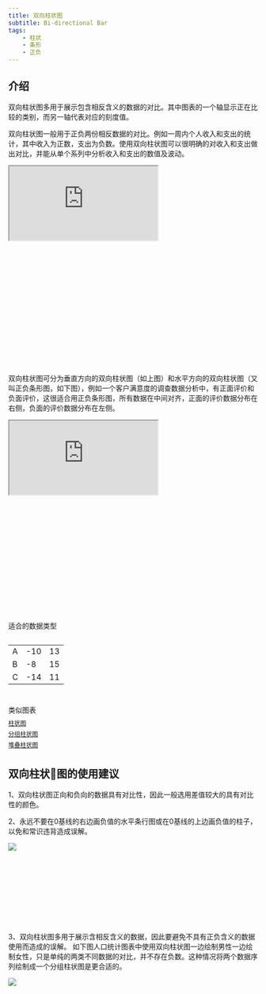 ```yaml
---
title: 双向柱状图
subtitle: Bi-directional Bar
tags:
	- 柱状
	- 条形
	- 正负
---
```


## 介绍

双向柱状图多用于展示包含相反含义的数据的对比。其中图表的一个轴显示正在比较的类别，而另一轴代表对应的刻度值。

双向柱状图一般用于正负两份相反数据的对比。例如一周内个人收入和支出的统计，其中收入为正数，支出为负数。使用双向柱状图可以很明确的对收入和支出做出对比，并能从单个系列中分析收入和支出的数值及波动。

<div class="article-look-outside">
	<div class="article-look-inside" style="padding-bottom:50%">
	    <iframe class="article-look-content"
	    src="http://gallery.echartsjs.com/view-lite.html?cid=xByf1W67VM">
	    </iframe>
	</div>
</div>

双向柱状图可分为垂直方向的双向柱状图（如上图）和水平方向的双向柱状图（又叫正负条形图，如下图），例如一个客户满意度的调查数据分析中，有正面评价和负面评价，这很适合用正负条形图，所有数据在中间对齐，正面的评价数据分布在右侧，负面的评价数据分布在左侧。

<div class="article-look-outside">
	<div class="article-look-inside" style="padding-bottom:50%">
	    <iframe class="article-look-content"
	    src="http://gallery.echartsjs.com/view-lite.html?cid=xHJ1un374z">
	    </iframe>
	</div>
</div>

<div  class="datatype" style="overflow:hidden" width="180px">
<p style="font-size:14px;font-weight:500;margin: 0 0 13px 0;">适合的数据类型</p>
<table class="lefttable" style="float:left; margin-right:15px">
	<tr>
		<td>A</td>
		<td>-10</td>
        <td>13</td>
	</tr>
	<tr>
		<td>B</td>
		<td>-8</td>
        <td>15</td>
	</tr>
	<tr>
		<td>C</td>
		<td>-14</td>
        <td>11</td>
	</tr>
</table>

<div class="morechart" style="margin-top: 150px">
		<p style="font-size:14px;font-weight:500;margin: 0 0 8px 0">类似图表</p>
		<a href="/chartusage/bar/" style="display:block;margin: 5px 0;font-size:12px">柱状图</a>
		<a href="/chartusage/grouped-bar/" style="display:block;margin: 5px 0;font-size:12px">分组柱状图</a>
		<a href="/chartusage/stacked-bar/" style="display:block;margin: 5px 0;font-size:12px">堆叠柱状图</a>
	</div>


</div>

## 双向柱状图的使用建议

1、双向柱状图正向和负向的数据具有对比性，因此一般选用差值较大的具有对比性的颜色。

2、永远不要在0基线的右边画负值的水平条行图或在0基线的上边画负值的柱子，以免和常识违背造成误解。

<div class="article-look-outside">
	<div class="article-look-inside" style="padding-bottom:29.634146%">
	    <img class="article-look-content" src="./bi-directional-bar01.jpg">
	</div>
</div>

3、双向柱状图多用于展示含相反含义的数据，因此要避免不具有正负含义的数据使用而造成的误解。 如下图人口统计图表中使用双向柱状图一边绘制男性一边绘制女性，只是单纯的两类不同数据的对比，并不存在负数。这种情况将两个数据序列绘制成一个分组柱状图是更合适的。
<div class="article-look-outside">
	<div class="article-look-inside" style="padding-bottom:24.512195%">
	    <img class="article-look-content" src="./bi-directional-bar02.jpg">
	</div>
</div>

